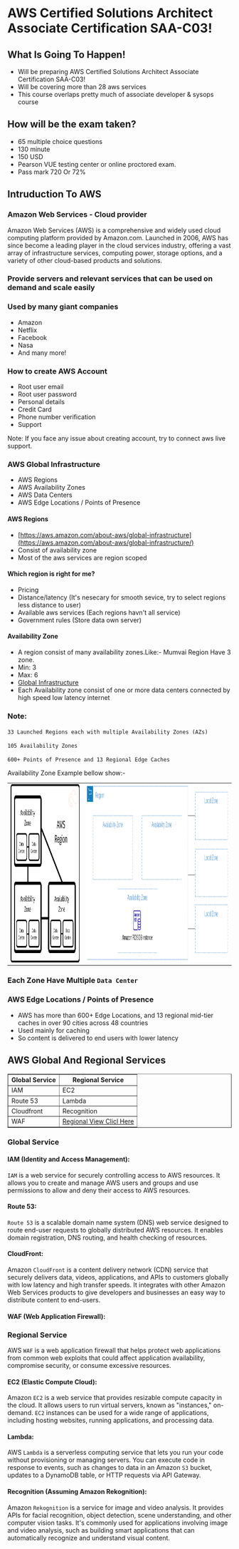 # AWS Certified Solutions Architect Associate Certification SAA-C03!

## What Is Going To Happen!
- Will be preparing AWS Certified Solutions Architect Associate Certification SAA-C03!
- Will be covering more than 28 aws services
- This course overlaps pretty much of associate developer & sysops course 

## How will be the exam taken?
- 65 multiple choice questions
- 130 minute
- 150 USD
- Pearson VUE testing center or online proctored exam.
- Pass mark 720 Or 72%

## Intruduction To AWS
### Amazon Web Services - Cloud provider

Amazon Web Services (AWS) is a comprehensive and widely used cloud computing platform provided by Amazon.com. Launched in 2006, AWS has since become a leading player in the cloud services industry, offering a vast array of infrastructure services, computing power, storage options, and a variety of other cloud-based products and solutions. 

### Provide servers and relevant services that can be used on demand and scale easily

### Used by many giant companies
- Amazon
- Netflix
- Facebook
- Nasa
- And many more!

### How to create AWS Account
- Root user email
- Root user password
- Personal details
- Credit Card
- Phone number verification
- Support 

Note: If you face any issue about creating account, try to connect aws live support.

### AWS  Global Infrastructure
- AWS Regions
- AWS Availability Zones
- AWS Data Centers
- AWS Edge Locations / Points of Presence

#### AWS Regions	
- [https://aws.amazon.com/about-aws/global-infrastructure](https://aws.amazon.com/about-aws/global-infrastructure/)
- Consist of availability zone
- Most of the aws services are region scoped
#### Which region is right for me?
- Pricing
- Distance/latency (It's nesecary for smooth sevice, try to select regions less distance to user)
- Available aws services (Each regions havn't all service)
- Government rules (Store data own server)

#### Availability Zone
- A region consist of many availability zones.Like:- Mumvai Region Have 3 zone.
- Min: 3 
- Max: 6
- [Global Infrastructure](https://aws.amazon.com/about-aws/global-infrastructure/)
- Each Availability zone consist of one or more data centers connected by high speed low latency internet

### Note:
`33 Launched Regions each with multiple Availability Zones (AZs)`

`105 Availability Zones`

`600+ Points of Presence and 13 Regional Edge Caches`

Availability Zone Example bellow show:-
<table>
  <tr>
    <td><img src="image/aws-region-data-centre-diagram.png" alt="Image 1" style="height:400px"/></td>
    <td><img src="image/Con-AZ-Local.png" alt="Image 2" style="height:400px"/></td>
  </tr>
</table>

### Each Zone Have Multiple `Data Center`

### AWS Edge Locations / Points of Presence
- AWS has more than 600+ Edge Locations, and 13 regional mid-tier caches in over 90 cities across 48 countries
- Used mainly for caching
- So content is delivered to end users with lower latency

## AWS Global And Regional Services
<table border="1">
  <tr>
    <th>Global Service</th>
    <th>Regional Service</th>
  </tr>

  <tr>
    <td>IAM</td>
    <td>EC2</td>
  </tr>
  <tr>
    <td>Route 53</td>
    <td>Lambda</td>
  </tr>
  <tr>
    <td>Cloudfront</td>
    <td>Recognition</td>
  </tr>
  <tr>
    <td>WAF</td>
    <td>
        <a href="https://aws.amazon.com/about-aws/global-infrastructure/regional-product-services/">Regional View Clicl Here</a>
    </td>
  </tr>
</table>

### Global Service

#### IAM (Identity and Access Management):

`IAM` is a web service for securely controlling access to AWS resources. It allows you to create and manage AWS users and groups and use permissions to allow and deny their access to AWS resources.
#### Route 53:

`Route 53` is a scalable domain name system (DNS) web service designed to route end-user requests to globally distributed AWS resources. It enables domain registration, DNS routing, and health checking of resources.
#### CloudFront:

Amazon `CloudFront` is a content delivery network (CDN) service that securely delivers data, videos, applications, and APIs to customers globally with low latency and high transfer speeds. It integrates with other Amazon Web Services products to give developers and businesses an easy way to distribute content to end-users.
#### WAF (Web Application Firewall):

### Regional Service

AWS `WAF` is a web application firewall that helps protect web applications from common web exploits that could affect application availability, compromise security, or consume excessive resources.

#### EC2 (Elastic Compute Cloud):

Amazon `EC2` is a web service that provides resizable compute capacity in the cloud. It allows users to run virtual servers, known as "instances," on-demand. `EC2` instances can be used for a wide range of applications, including hosting websites, running applications, and processing data.
#### Lambda:

AWS `Lambda` is a serverless computing service that lets you run your code without provisioning or managing servers. You can execute code in response to events, such as changes to data in an Amazon `S3` bucket, updates to a DynamoDB table, or HTTP requests via API Gateway.
#### Recognition (Assuming Amazon Rekognition):

Amazon `Rekognition` is a service for image and video analysis. It provides APIs for facial recognition, object detection, scene understanding, and other computer vision tasks. It's commonly used for applications involving image and video analysis, such as building smart applications that can automatically recognize and understand visual content.













